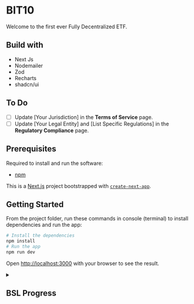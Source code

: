 # BIT10

Welcome to the first ever Fully Decentralized ETF.

## Build with

- Next Js
- Nodemailer
- Zod
- Recharts
- shadcn/ui

## To Do

- [ ] Update [Your Jurisdiction] in the **Terms of Service** page.
- [ ] Update [Your Legal Entity] and [List Specific Regulations] in the **Regulatory Compliance** page.

## Prerequisites

Required to install and run the software:

- [npm](https://www.npmjs.com/get-npm)

This is a [Next.js](https://nextjs.org/) project bootstrapped with [`create-next-app`](https://github.com/vercel/next.js/tree/canary/packages/create-next-app).

## Getting Started

From the project folder, run these commands in console (terminal) to install dependencies and run the app:

```bash
# Install the dependencies
npm install
# Run the app
npm run dev
```

Open [http://localhost:3000](http://localhost:3000) with your browser to see the result.

<details>
    <summary><h2>BSL Progress<h2></summary>
    <p>Progress Sheet: <a href="https://docs.google.com/spreadsheets/d/1eLUuveU_q7oRHNvI3gI2hJ7QLs3-o02LuoYYnDSlqCI/edit#gid=0" target="_blank" rel="noreferrer">Excel Sheet Link</a> </p>
    <p>Miro board(Assignment 1, 2, 3): <a href="https://miro.com/app/board/uXjVNPAEShc=/" target="_blank" rel="noreferrer">Miro Board Link</a></p>
    <h2>CEO: </h2>
    <p>Zeya Rabani</p>
    <h2>Co-founder/CTO: </h2>
    <p>Harshal Raikwar</p>
</details>